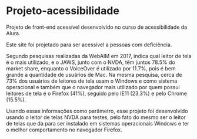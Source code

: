 # Projeto-acessibilidade
Projeto de front-end acessível desenvolvido no curso de acessibilidade da Alura.

Este site foi projetado para ser acessível a pessoas com deficiência.

Segundo pesquisas realizadas da WebAIM em 2017, indica qual leitor de tela é o mais utilizado, e o JAWS, junto com o NVDA, têm juntos 78.5% do market share, enquanto o VoiceOver é utilizado por 11.7%, pois é bem grande a quantidade de usuários de Mac. Na mesma pesquisa, cerca de 73% dos usuários de leitores de tela usam o Windows e como sistema operacional e também que o navegador mais utilizado por quem possui leitores de tela é o Firefox (41%), seguido pelo IE11 (23.3%) e pelo Chrome (15.5%).

Usando essas informações como parâmetro, esse projeto foi desenvolvido usando o leitor de telas NVDA para testes, pelo fato do mesmo ser o leitor de telas que da para ser instalado em sistemas operacionais Windows e ter o melhor comportamento no navegador Firefox.




